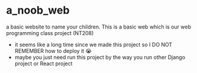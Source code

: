 # a_noob_web
a basic website to name your children. This is a basic web which is our web programming class project (NT208)

- it seems like a long time since we made this project so I DO NOT REMEMBER how to deploy it 😭
- maybe you just need run this project by the way you run other Django project or React project
